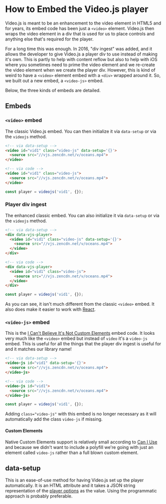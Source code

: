 # How to Embed the Video.js player

Video.js is meant to be an enhancement to the video element in HTML5 and for years, its embed code has been just a `<video>` element.
Video.js then wraps the video element in a div that is used for us to place controls and anything else that's required for the player.

For a long time this was enough. In 2016, "div ingest" was added, and it allows the developer to give Video.js a player div to use instead of making it's own.
This is partly to help with content reflow but also to help with iOS where you sometimes need to prime the video element and we re-create the video element when we create the player div.
However, this is kind of weird to have a `<video>` element embed with a `<div>` wrapped around it. So, we built out a new embed, a `<video-js>` embed.

Below, the three kinds of embeds are detailed.

## Embeds

### `<video>` embed

The classic Video.js embed. You can then initialize it via `data-setup` or via the `videojs` method.

```html
<!-- via data-setup -->
<video id="vid1" class="video-js" data-setup='{}'>
  <source src="//vjs.zencdn.net/v/oceans.mp4">
</video>

<!-- via code -->
<video id="vid1" class="video-js">
  <source src="//vjs.zencdn.net/v/oceans.mp4">
</video>
```

```js
const player = videojs('vid1', {});
```

### Player div ingest

The enhanced classic embed. You can also initialize it via `data-setup` or via the `videojs` method.

```html
<!-- via data-setup -->
<div data-vjs-player>
  <video id="vid1" class="video-js" data-setup='{}'>
    <source src="//vjs.zencdn.net/v/oceans.mp4">
  </video>
</div>

<!-- via code -->
<div data-vjs-player>
  <video id="vid1" class="video-js">
    <source src="//vjs.zencdn.net/v/oceans.mp4">
  </video>
</div>
```

```js
const player = videojs('vid1', {});
```

As you can see, it isn't much different from the classic `<video>` embed. It also does make it easier to work with [React](/docs/guides/react.md).

### `<video-js>` embed

This is the [I Can't Believe It's Not Custom Elements](https://developers.google.com/web/fundamentals/web-components/customelements) embed code.
It looks very much like the `<video>` embed but instead of `video` it's a `video-js` embed.
This is useful for all the things that the player div ingest is useful for and it matches our library name!

```html
<!-- via data-setup -->
<video-js id="vid1" data-setup='{}'>
  <source src="//vjs.zencdn.net/v/oceans.mp4">
</video-js>

<!-- via code -->
<video-js id="vid1">
  <source src="//vjs.zencdn.net/v/oceans.mp4">
</video-js>
```

```js
const player = videojs('vid1', {});
```

Adding `class="video-js"` with this embed is no longer necessary as it will automatically add the class `video-js` if missing.

#### Custom Elements

Native Custom Elements support is relatively small according to [Can I Use](https://caniuse.com/#feat=custom-elementsv1) and because we didn't want to include a polyfill we're going with just an element called `video-js` rather than a full blown custom element.

## data-setup

This is an ease-of-use method for having Video.js set up the player automatically. It is an HTML attribute and it takes a JSON string representation of the [player options](/docs/guides/options.md) as the value.
Using the programmatic approach is probably preferable.
